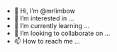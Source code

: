 - 👋 Hi, I’m @mrlimbow
- 👀 I’m interested in ...
- 🌱 I’m currently learning ...
- 💞️ I’m looking to collaborate on ...
- 📫 How to reach me ...

<!---
mrlimbow/mrlimbow is a ✨ special ✨ repository because its `README.md` (this file) appears on your GitHub profile.
You can click the Preview link to take a look at your changes.
--->
